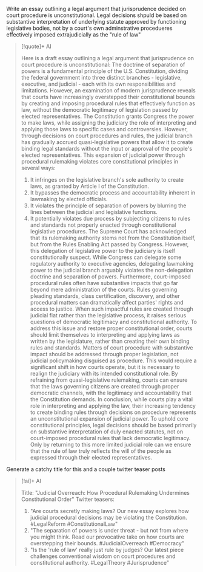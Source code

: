 Write an essay outlining a legal argument that jurisprudence decided on court procedure is unconstitutional. Legal decisions shpuld be based on substantive interpretation of underlying statute approved by functioning legislative bodies, not by a court's own adminstrative procedueres effectively imposed extrajudicially as the "rule of law"
> [!quote]+ AI
>
> Here is a draft essay outlining a legal argument that jurisprudence on court procedure is unconstitutional:
> The doctrine of separation of powers is a fundamental principle of the U.S. Constitution, dividing the federal government into three distinct branches - legislative, executive, and judicial - each with its own responsibilities and limitations. However, an examination of modern jurisprudence reveals that courts have increasingly overstepped their constitutional bounds by creating and imposing procedural rules that effectively function as law, without the democratic legitimacy of legislation passed by elected representatives.
> The Constitution grants Congress the power to make laws, while assigning the judiciary the role of interpreting and applying those laws to specific cases and controversies. However, through decisions on court procedures and rules, the judicial branch has gradually accrued quasi-legislative powers that allow it to create binding legal standards without the input or approval of the people's elected representatives.
> This expansion of judicial power through procedural rulemaking violates core constitutional principles in several ways:
> 1. It infringes on the legislative branch's sole authority to create laws, as granted by Article I of the Constitution.
> 2. It bypasses the democratic process and accountability inherent in lawmaking by elected officials.
> 3. It violates the principle of separation of powers by blurring the lines between the judicial and legislative functions.
> 4. It potentially violates due process by subjecting citizens to rules and standards not properly enacted through constitutional legislative procedures.
> The Supreme Court has acknowledged that its rulemaking authority stems not from the Constitution itself, but from the Rules Enabling Act passed by Congress. However, this delegation of legislative power to the judiciary is itself constitutionally suspect. While Congress can delegate some regulatory authority to executive agencies, delegating lawmaking power to the judicial branch arguably violates the non-delegation doctrine and separation of powers.
> Furthermore, court-imposed procedural rules often have substantive impacts that go far beyond mere administration of the courts. Rules governing pleading standards, class certification, discovery, and other procedural matters can dramatically affect parties' rights and access to justice. When such impactful rules are created through judicial fiat rather than the legislative process, it raises serious questions of democratic legitimacy and constitutional authority.
> To address this issue and restore proper constitutional order, courts should limit themselves to interpreting and applying laws as written by the legislature, rather than creating their own binding rules and standards. Matters of court procedure with substantive impact should be addressed through proper legislation, not judicial policymaking disguised as procedure.
> This would require a significant shift in how courts operate, but it is necessary to realign the judiciary with its intended constitutional role. By refraining from quasi-legislative rulemaking, courts can ensure that the laws governing citizens are created through proper democratic channels, with the legitimacy and accountability that the Constitution demands.
> In conclusion, while courts play a vital role in interpreting and applying the law, their increasing tendency to create binding rules through decisions on procedure represents an unconstitutional expansion of judicial power. To uphold core constitutional principles, legal decisions should be based primarily on substantive interpretation of duly enacted statutes, not on court-imposed procedural rules that lack democratic legitimacy. Only by returning to this more limited judicial role can we ensure that the rule of law truly reflects the will of the people as expressed through their elected representatives.

Generate a catchy title for this and a couple twitter teaser posts
> [!ai]+ AI
>
> Title:
> "Judicial Overreach: How Procedural Rulemaking Undermines Constitutional Order"
> Twitter teasers:
> 1. "Are courts secretly making laws? Our new essay explores how judicial procedural decisions may be violating the Constitution. #LegalReform #ConstitutionalLaw"
> 2. "The separation of powers is under threat - but not from where you might think. Read our provocative take on how courts are overstepping their bounds. #JudicialOverreach #Democracy"
> 3. "Is the 'rule of law' really just rule by judges? Our latest piece challenges conventional wisdom on court procedures and constitutional authority. #LegalTheory #Jurisprudence"
